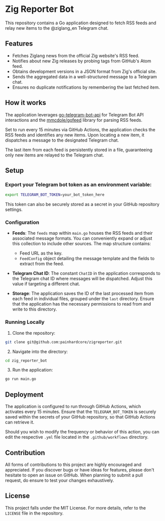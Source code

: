 # Zig Reporter Bot

This repository contains a Go application designed to fetch RSS feeds and relay new items to the @ziglang_en Telegram chat.

## Features

- Fetches Ziglang news from the official Zig website's RSS feed.
- Notifies about new Zig releases by probing tags from GitHub's Atom feed.
- Obtains development versions in a JSON format from Zig's official site.
- Sends the aggregated data in a well-structured message to a Telegram chat.
- Ensures no duplicate notifications by remembering the last fetched item.

## How it works

The application leverages [go-telegram-bot-api](https://github.com/go-telegram-bot-api/telegram-bot-api) for Telegram Bot API interactions and the [mmcdole/gofeed](https://github.com/mmcdole/gofeed) library for parsing RSS feeds.

Set to run every 15 minutes via GitHub Actions, the application checks the RSS feeds and identifies any new items. Upon locating a new item, it dispatches a message to the designated Telegram chat. 

The last item from each feed is persistently stored in a file, guaranteeing only new items are relayed to the Telegram chat.

## Setup

 ### Export your Telegram bot token as an environment variable:

```bash
export TELEGRAM_BOT_TOKEN=your_bot_token_here
```
This token can also be securely stored as a secret in your GitHub repository settings.

### Configuration

- **Feeds**: The `feeds` map within `main.go` houses the RSS feeds and their associated message formats. You can conveniently expand or adjust this collection to include other sources. The map structure contains:
  - Feed URL as the key.
  - `FeedConfig` object detailing the message template and the fields to extract from the feed.
  
- **Telegram Chat ID**: The constant `ChatID` in the application corresponds to the Telegram chat ID where messages will be dispatched. Adjust this value if targeting a different chat.

- **Storage**: The application saves the ID of the last processed item from each feed in individual files, grouped under the `last` directory. Ensure that the application has the necessary permissions to read from and write to this directory.

### Running Locally

1. Clone the repository:
```bash
git clone git@github.com:painhardcore/zigreporter.git
```
2. Navigate into the directory:
```bash
cd zig_reporter_bot
```
3. Run the application:
```bash
go run main.go
```

## Deployment

The application is configured to run through GitHub Actions, which activates every 15 minutes. Ensure that the `TELEGRAM_BOT_TOKEN` is securely saved within the secrets of your GitHub repository, so that GitHub Actions can retrieve it.

Should you wish to modify the frequency or behavior of this action, you can edit the respective `.yml` file located in the `.github/workflows` directory.

## Contribution

All forms of contributions to this project are highly encouraged and appreciated. If you discover bugs or have ideas for features, please don't hesitate to open an issue on GitHub. When planning to submit a pull request, do ensure to test your changes exhaustively.

## License

This project falls under the MIT License. For more details, refer to the `LICENSE` file in the repository.
